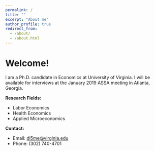 ```yaml
---
permalink: /
title: ""
excerpt: "About me"
author_profile: true
redirect_from: 
  - /about/
  - /about.html
---
```


# Welcome!

I am a Ph.D. candidate in Economics at University of Virginia. I will be available for interviews at the January 2019 ASSA meeting in Atlanta, Georgia.

**Research Fields:**
  - Labor Economics
  - Health Economics
  - Applied Microeconomics

**Contact:**
 - Email: dl5me@virginia.edu
 - Phone: (302) 740-4701
